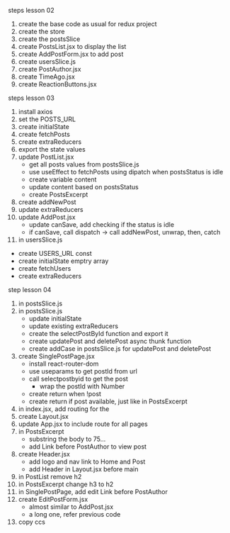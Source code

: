 steps lesson 02

1. create the base code as usual for redux project
2. create the store
3. create the postsSlice
4. create PostsList.jsx to display the list
5. create AddPostForm.jsx to add post
6. create usersSlice.js
7. create PostAuthor.jsx
8. create TimeAgo.jsx
9. create ReactionButtons.jsx

steps lesson 03

1. install axios
2. set the POSTS_URL
3. create initialState
4. create fetchPosts
5. create extraReducers
6. export the state values
7. update PostList.jsx
   - get all posts values from postsSlice.js
   - use useEffect to fetchPosts using dipatch when postsStatus is idle
   - create variable content
   - update content based on postsStatus
   - create PostsExcerpt
7. create addNewPost
8. update extraReducers
9. update AddPost.jsx
   - update canSave, add checking if the status is idle
   - if canSave, call dispatch -> call addNewPost, unwrap, then, catch
10. in usersSlice.js
   - create USERS_URL const
   - create initialState emptry array
   - create fetchUsers
   - create extraReducers

step lesson 04

1. in postsSlice.js
1. in postsSlice.js
   - update initialState
   - update existing extraReducers
   - create the selectPostById function and export it
   - create updatePost and deletePost async thunk function
   - create addCase in postsSlice.js for updatePost and deletePost
2. create SinglePostPage.jsx
   - install react-router-dom
   - use useparams to get postId from url
   - call selectpostbyid to get the post
     - wrap the postId with Number
   - create return when !post
   - create return if post available, just like in PostsExcerpt
3. in index.jsx, add routing for the <App />
4. create Layout.jsx
5. update App.jsx to include route for all pages
6. in PostsExcerpt
   - substring the body to 75...
   - add Link before PostAuthor to view post
7. create Header.jsx
   - add logo and nav link to Home and Post
   - add Header in Layout.jsx before main
8. in PostList remove h2 
9. in PostsExcerpt change h3 to h2
10. in SinglePostPage, add edit Link before PostAuthor
11. create EditPostForm.jsx
	- almost similar to AddPost.jsx
    - a long one, refer previous code
13. copy ccs